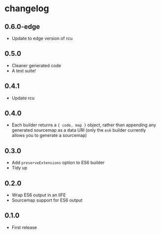 # changelog

## 0.6.0-edge

* Update to edge version of rcu

## 0.5.0

* Cleaner generated code
* A test suite!

## 0.4.1

* Update rcu

## 0.4.0

* Each builder returns a `{ code, map }` object, rather than appending any generated sourcemap as a data URI (only the `es6` builder currently allows you to generate a sourcemap)

## 0.3.0

* Add `preserveExtensions` option to ES6 builder
* Tidy up

## 0.2.0

* Wrap ES6 output in an IIFE
* Sourcemap support for ES6 output

## 0.1.0

* First release
